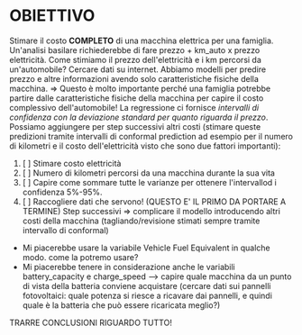 # OBIETTIVO
Stimare il costo **COMPLETO** di una macchina elettrica per una famiglia. Un'analisi basilare richiederebbe di fare prezzo + km_auto x prezzo elettricità. Come stimiamo il prezzo dell'elettricità e i km percorsi da un'automobile? Cercare dati su internet.
Abbiamo modelli per predire prezzo e altre informazioni avendo solo caratteristiche fisiche della macchina. => Questo è molto importante perché una famiglia potrebbe partire dalle caratteristiche fisiche della macchina per capire il costo complessivo dell'automobile!
La regressione ci fornisce _intervalli di confidenza con la deviazione standard per quanto riguarda il prezzo_.
Possiamo aggiungere per step successivi altri costi (stimare queste predizioni tramite intervalli di conformal prediction ad esempio per il numero di kilometri e il costo dell'elettricità visto che sono due fattori importanti):
1. [ ] Stimare costo elettricità
2. [ ] Numero di kilometri percorsi da una macchina durante la sua vita
3. [ ] Capire come sommare tutte le varianze per ottenere l'intervallod i confidenza 5%-95%.
4. [ ] Raccogliere dati che servono! (QUESTO E' IL PRIMO DA PORTARE A TERMINE)
Step successivi => complicare il modello introducendo altri costi della macchina (tagliando/revisione stimati sempre tramite intervallo di conformal)

- Mi piacerebbe usare la variabile Vehicle Fuel Equivalent in qualche modo. come la potremo usare?
-  Mi piacerebbe tenere in considerazione anche le variabili battery_capacity e charge_speed --> capire quale macchina da un punto di vista della batteria conviene acquistare (cercare dati sui pannelli fotovoltaici: quale potenza si riesce a ricavare dai pannelli, e quindi quale è la batteria che può essere ricaricata meglio?)

TRARRE CONCLUSIONI RIGUARDO TUTTO!
